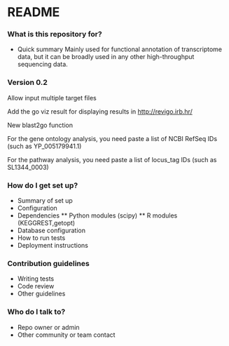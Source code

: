 # README #


### What is this repository for? ###

* Quick summary
Mainly used for functional annotation of transcriptome data, but it can be broadly used in any other high-throughput sequencing data. 

### Version 0.2 ###
Allow input multiple target files

Add the go viz result for displaying results in http://revigo.irb.hr/ 

New blast2go function

For the gene ontology analysis, you need paste a list of NCBI RefSeq IDs
(such as YP\_005179941.1)

For the pathway analysis, you need paste a list of locus\_tag IDs
(such as SL1344\_0003)

### How do I get set up? ###

* Summary of set up
* Configuration
* Dependencies
** Python modules (scipy)
** R modules (KEGGREST,getopt)
* Database configuration
* How to run tests
* Deployment instructions

### Contribution guidelines ###

* Writing tests
* Code review
* Other guidelines

### Who do I talk to? ###

* Repo owner or admin
* Other community or team contact
